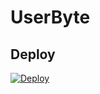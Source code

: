 # UserByte
## Deploy 
[![Deploy](https://www.herokucdn.com/deploy/button.svg)](https://heroku.com/deploy?template=https://github.com/TechnoAyanOfficial/UserByte)
